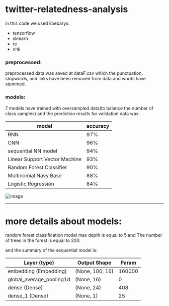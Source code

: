 # twitter-relatedness-analysis

in this code we used libebarys:
- tensorflow
- sklearn
- re
- nltk

### preprocessed:
preprocessed data was saved at dataF.csv which the punctuation, stopwords, and links have been removed from data and words have stemmed.
### models:
7 models have trained with oversampled data(to balance the number of class samples) and the prediction results for validation data was:

|model|accuracy|
|---|---|
|RNN|97%|
|CNN|96%|
|sequential NN model | 94%|
|Linear Support Vector Machine | 93%|
|Random Forest Classifier| 90%|
|Multinomial Navy Base| 88%|
|Logistic Regression | 84%|

![image](https://user-images.githubusercontent.com/51965862/128639691-ff695161-c74f-4a62-a37a-0b216743cbf9.png)

_________________________________________________________________

# more details about models:
random forest classification model max depth is equal to 5 and The number of trees in the forest is equal to 200.

and the summary of the sequential model is:

|Layer (type)        |         Output Shape        |      Param    |
|---|---|---|
|embedding (Embedding)|        (None, 100, 16)      |     160000    |
|global_average_pooling1d| (None, 16)          |      0        | 
|dense (Dense)        |        (None, 24)      |          408|
|dense_1 (Dense)      |        (None, 1)       |          25  |




